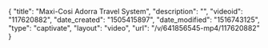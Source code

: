 {
    "title": "Maxi-Cosi Adorra Travel System",
    "description": "",
    "videoid": "117620882",
    "date_created": "1505415897",
    "date_modified": "1516743125",
    "type": "captivate",
    "layout": "video",
    "url": "\/v\/641856545-mp4\/117620882"
}